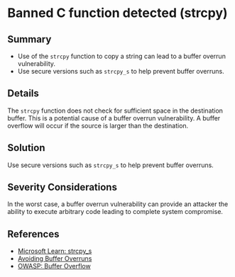 # Banned C function detected (strcpy)

## Summary

* Use of the `strcpy` function to copy a string can lead to a buffer overrun vulnerability.
* Use secure versions such as `strcpy_s` to help prevent buffer overruns.

## Details

The `strcpy` function does not check for sufficient space in the destination buffer.
This is a potential cause of a buffer overrun vulnerability.
A buffer overflow will occur if the source is larger than the destination.

## Solution

Use secure versions such as `strcpy_s` to help prevent buffer overruns.

## Severity Considerations

In the worst case, a buffer overrun vulnerability can provide an attacker the ability to execute arbitrary code leading to complete system compromise.

## References

* [Microsoft Learn: strcpy_s](https://learn.microsoft.com/en-us/cpp/c-runtime-library/reference/strcpy-s-wcscpy-s-mbscpy-s?view=msvc-170)
* [Avoiding Buffer Overruns](https://learn.microsoft.com/en-us/windows/win32/SecBP/avoiding-buffer-overruns)
* [OWASP: Buffer Overflow](https://owasp.org/www-community/vulnerabilities/Buffer_Overflow)
